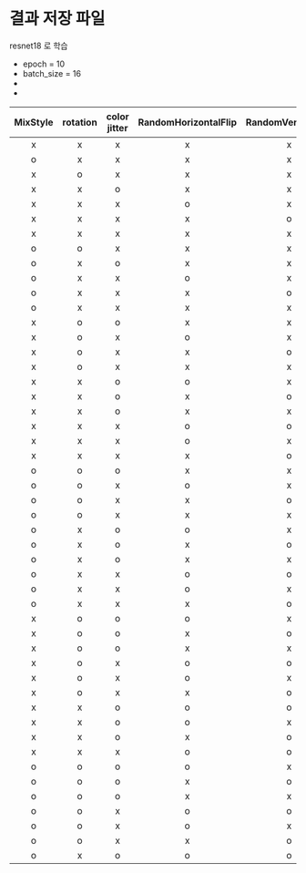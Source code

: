 # 결과 저장 파일 

resnet18 로 학습



* epoch = 10
* batch_size = 16
* 
* 
|MixStyle|rotation|color jitter|RandomHorizontalFlip|RandomVerticalFlip|RandomGrayscale|평균 acc|
|:---:|:---:|:---:|:---:|:---:|:---:|:---:|
|x|x|x|x|x|x|0.7559|
|o|x|x|x|x|x|0.6373|
|x|o|x|x|x|x|0.8022|
|x|x|o|x|x|x|0.8624|
|x|x|x|o|x|x|0.8927|
|x|x|x|x|o|x|0.8704|
|x|x|x|x|x|o|0.8657|
|o|o|x|x|x|x|0.7467|
|o|x|o|x|x|x|0.8627|
|o|x|x|o|x|x|0.8017|
|o|x|x|x|o|x|0.8148|
|o|x|x|x|x|o|0.8472|
|x|o|o|x|x|x|0.7806|
|x|o|x|o|x|x|0.8800|
|x|o|x|x|o|x|0.8752|
|x|o|x|x|x|o|0.7978|
|x|x|o|o|x|x|0.8630|
|x|x|o|x|o|x|0.8288|
|x|x|o|x|x|o|0.8407|
|x|x|x|o|o|x|0.8915|
|x|x|x|o|x|o|0.9161|
|x|x|x|x|o|o|0.9152|
|o|o|o|x|x|x|0.8010|
|o|o|x|o|x|x|0.9022|
|o|o|x|x|o|x|0.8745|
|o|o|x|x|x|o|0.7646|
|o|x|o|o|x|x|0.8557|
|o|x|o|x|o|x|0.7966|
|o|x|o|x|x|o|0.8691|
|o|x|x|o|o|x|0.9057|
|o|x|x|o|x|o|0.8973|
|o|x|x|x|o|o|0.8392|
|x|o|o|o|x|x|0.8641|
|x|o|o|x|o|x|0.8346|
|x|o|o|x|x|o|0.8049|
|x|o|x|o|o|x|0.9071|
|x|o|x|o|x|o|0.9013|
|x|o|x|x|o|o|0.8661|
|x|x|o|o|o|x|0.8649|
|x|x|o|o|x|o|0.8557|
|x|x|o|x|o|o|0.8272|
|x|x|x|o|o|o|0.9306|
|o|o|o|o|x|x|0.8513|
|o|o|o|x|o|x|0.8330|
|o|o|o|x|x|o|0.7667|
|o|o|x|o|o|x|0.8975|
|o|o|x|o|x|o|0.9087|
|o|o|x|x|o|o|0.8416|
|o|x|o|o|o|x|0.8662|

